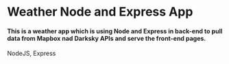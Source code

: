 <h1>Weather Node and Express App</h1>
<h4>This is a weather app which is using Node and Express in back-end to pull data from Mapbox nad Darksky APIs and serve the front-end pages.</h4>

<p>NodeJS, Express</p>

